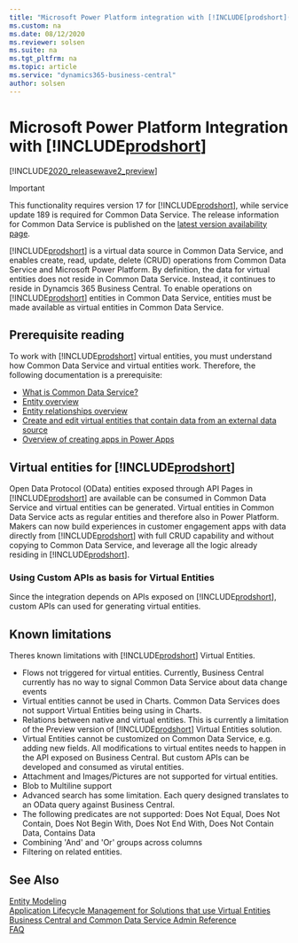 ```yaml
---
title: "Microsoft Power Platform integration with [!INCLUDE[prodshort](../developer/includes/prodshort.md)]"
ms.custom: na
ms.date: 08/12/2020
ms.reviewer: solsen
ms.suite: na
ms.tgt_pltfrm: na
ms.topic: article
ms.service: "dynamics365-business-central"
author: solsen
---
```


# Microsoft Power Platform Integration with [!INCLUDE[prodshort](../developer/includes/prodshort.md)]

[!INCLUDE[2020_releasewave2_preview](../includes/2020_releasewave2_preview.md)]

> [!IMPORTANT]
> This functionality requires version 17 for [!INCLUDE[prodshort](../developer/includes/prodshort.md)], while service update 189 is required for Common Data Service. The release information for Common Data Service is published on the [latest version availability page](https://docs.microsoft.com/business-applications-release-notes/dynamics/released-versions/dynamics-365ce#all-version-availability).

[!INCLUDE[prodshort](../developer/includes/prodshort.md)] is a virtual data source in Common Data Service, and enables create, read, update, delete (CRUD) operations from Common Data Service and Microsoft Power Platform. By definition, the data for virtual entities does not reside in Common Data Service. Instead, it continues to reside in Dynamcis 365 Business Central. To enable operations on [!INCLUDE[prodshort](../developer/includes/prodshort.md)] entities in Common Data Service, entities must be made available as virtual entities in Common Data Service.

## Prerequisite reading

To work with [!INCLUDE[prodshort](../developer/includes/prodshort.md)] virtual entities, you must understand how Common Data Service and virtual entities work. Therefore, the following documentation is a prerequisite:

- [What is Common Data Service?](https://docs.microsoft.com/powerapps/maker/common-data-service/data-platform-intro)
- [Entity overview](https://docs.microsoft.com/powerapps/maker/common-data-service/entity-overview)
- [Entity relationships overview](https://docs.microsoft.com/powerapps/maker/common-data-service/relationships-overview)
- [Create and edit virtual entities that contain data from an external data source](https://docs.microsoft.com/powerapps/maker/common-data-service/create-edit-virtual-entities)
- [Overview of creating apps in Power Apps](https://docs.microsoft.com/powerapps/maker/)

## Virtual entities for [!INCLUDE[prodshort](../developer/includes/prodshort.md)] 

Open Data Protocol (OData) entities exposed through API Pages in [!INCLUDE[prodshort](../developer/includes/prodshort.md)] are available can be consumed in Common Data Service and virtual entities can be generated. 
Virtual entities in Common Data Service acts as regular entities and therefore also in Power Platform. Makers can now build experiences in customer engagement apps with data directly from [!INCLUDE[prodshort](../developer/includes/prodshort.md)] with full CRUD capability and without copying to Common Data Service, and leverage all the logic already residing in [!INCLUDE[prodshort](../developer/includes/prodshort.md)].

### Using Custom APIs as basis for Virtual Entities
Since the integration depends on APIs exposed on [!INCLUDE[prodshort](../developer/includes/prodshort.md)], custom APIs can used for generating virtual entities. 

## Known limitations
Theres known limitations with [!INCLUDE[prodshort](../developer/includes/prodshort.md)] Virtual Entities.

-  Flows not triggered for virtual entities. Currently, Business Central currently has no way to signal Common Data Service about data change events
-  Virtual entities cannot be used in Charts. Common Data Services does not support Virtual Entities being using in Charts.
-  Relations between native and virtual entities. This is currently a limitation of the Preview version of [!INCLUDE[prodshort](../developer/includes/prodshort.md)] Virtual Entities solution.
-  Virtual Entities cannot be customized on Common Data Service, e.g. adding new fields. All modifications to virtual entites needs to happen in the API exposed on Business Central. But custom APIs can be developed and consumed as virutal entities.  
-  Attachment and Images/Pictures are not supported for virtual entities.
-  Blob to Multiline support
-  Advanced search has some limitation. Each query designed translates to an OData query against Business Central. 
- The following predicates are not supported: Does Not Equal, Does Not Contain, Does Not Begin With, Does Not End With, Does Not Contain Data, Contains Data
- Combining 'And' and 'Or' groups across columns
- Filtering on related entities.

## See Also

[Entity Modeling](powerplatform/powerplat-entity-modeling.md)  
[Application Lifecycle Management for Solutions that use Virtual Entities](powerplatform/powerplat-app-lifecycle-management.md)  
[Business Central and Common Data Service Admin Reference](powerplatform/powerplat-admin-reference.md)  
[FAQ](powerplatform/powerplat-faq.md)  
